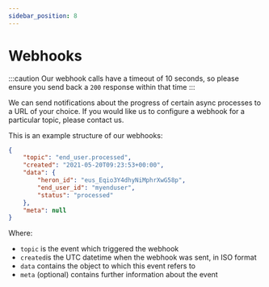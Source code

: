 ```yaml
---
sidebar_position: 8
---
```


# Webhooks

:::caution
Our webhook calls have a timeout of 10 seconds, so please ensure you send
back a `200` response within that time
:::

We can send notifications about the progress of certain async processes to a
URL of your choice. If you would like us to configure a webhook for a
particular topic, please contact us.

This is an example structure of our webhooks:

```json
{
    "topic": "end_user.processed",
    "created": "2021-05-20T09:23:53+00:00",
    "data": {
        "heron_id": "eus_Eqio3Y4dhyNiMphrXwG58p",
        "end_user_id": "myenduser",
        "status": "processed"
    },
    "meta": null
}
```

Where:

* `topic` is the event which triggered the webhook
* `created`is the UTC datetime when the webhook was sent, in ISO format
* `data` contains the object to which this event refers to
* `meta` (optional) contains further information about the event
